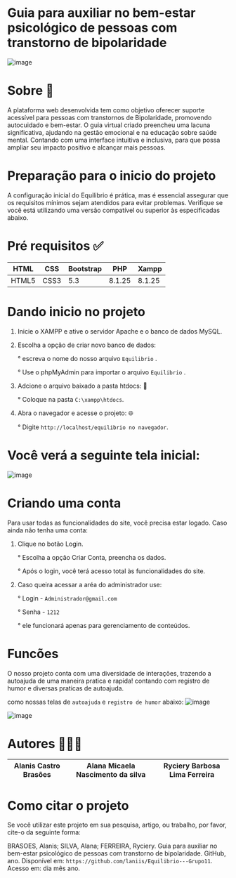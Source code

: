 # Guia para auxiliar no bem-estar psicológico de pessoas com transtorno de bipolaridade
![image](https://github.com/user-attachments/assets/c3005fa4-e1a4-4380-8d65-9f1c7a190a25)



# Sobre 🎯
A plataforma web desenvolvida tem como objetivo oferecer suporte acessível para pessoas com transtornos de Bipolaridade, promovendo autocuidado e bem-estar. O guia virtual criado preencheu uma lacuna significativa, ajudando na gestão emocional e na educação sobre saúde mental. Contando com uma interface intuitiva e inclusiva, para que possa ampliar seu impacto positivo e alcançar mais pessoas.

# Preparação para o inicio do projeto
A configuração inicial do Equilibrio é prática, mas é essencial assegurar que os requisitos mínimos sejam atendidos para evitar problemas. Verifique se você está utilizando uma versão compatível ou superior às especificadas abaixo.

# Pré requisitos ✅
| HTML     | CSS      | Bootstrap     | PHP      | Xampp     |
|---------------|---------------|---------------|---------------|---------------|
| HTML5  | CSS3  | 5.3  | 8.1.25	  |	8.1.25	  |

# Dando inicio no projeto 
1. Inicie o XAMPP e ative o servidor Apache e o banco de dados MySQL.
2. Escolha a opção de criar novo banco de dados:
   
   ° escreva o nome do nosso arquivo `Equilibrio` .
   
   ° Use o phpMyAdmin para importar o arquivo `Equilibrio` .
   
3. Adcione o arquivo baixado a pasta htdocs: 📁
   
   ° Coloque na pasta `C:\xampp\htdocs`.
   
4. Abra o navegador e acesse o projeto: 🌐
   
   ° Digite `http://localhost/equilibrio no navegador`.
   
# Você verá a seguinte tela inicial:
![image](https://github.com/user-attachments/assets/99c60308-208c-4851-b474-ed2f1225a8ee)

# Criando uma conta
Para usar todas as funcionalidades do site, você precisa estar logado. Caso ainda não tenha uma conta:

1. Clique no botão Login.
   
   ° Escolha a opção Criar Conta, preencha os dados.
   
   ° Após o login, você terá acesso total às funcionalidades do site.

2. Caso queira acessar a aréa do administrador use:
   
   ° Login - `Administrador@gmail.com`
   
   ° Senha - `1212`
   
   ° ele funcionará apenas para gerenciamento de conteúdos.

# Funcões
O nosso projeto conta com uma diversidade de interações, trazendo a autoajuda de uma maneira pratica e rapida! contando com registro de humor e diversas praticas de autoajuda.

como nossas telas de `autoajuda` e `registro de humor` abaixo:
![image](https://github.com/user-attachments/assets/c7c4aaeb-8f4f-49c5-bd1f-a52cd42b1a3d)

![image](https://github.com/user-attachments/assets/83a96e2f-3937-4936-bb41-8f98e7b096df)





# Autores 🧑‍🤝‍🧑
| Alanis Castro Brasões     | Alana Micaela Nascimento da silva      | Ryciery Barbosa Lima Ferreira     | 
|---------------|---------------|---------------|

# Como citar o projeto
Se você utilizar este projeto em sua pesquisa, artigo, ou trabalho, por favor, cite-o da seguinte forma:

BRASOES, Alanis; SILVA, Alana; FERREIRA, Ryciery. Guia para auxiliar no bem-estar psicológico de pessoas com transtorno de bipolaridade. GitHub, ano. Disponível em: `https://github.com/laniis/Equilibrio---Grupo11`. Acesso em: dia mês ano.
